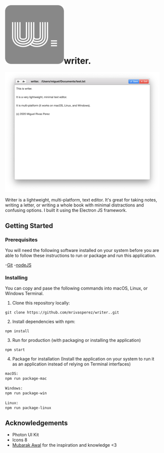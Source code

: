 # ![logo](assets/img/logo.png)writer.

![A screenshot](assets/img/screenshot.png)

Writer is a lightweight, multi-platform, text editor. It's great for taking notes, writing a letter, or writing a whole book with minimal distractions and confusing options. I built it using the Electron JS framework.

## Getting Started

### Prerequisites

You will need the following software installed on your system before you are able to follow these instructions to run or package and run this application.

-[Git](https://git-scm.com/) -[nodeJS](https://nodejs.org/)

### Installing

You can copy and pase the following commands into macOS, Linux, or Windows Terminal.

1. Clone this repository locally:

```
git clone https://github.com/mrivasperez/writer..git
```

2. Install dependencies with npm:

```
npm install
```

3. Run for production (with packaging or installing the application)

```
npm start
```

4. Package for installation (Install the application on your system to run it as an application instead of relying on Terminal interfaces)

```
macOS:
npm run package-mac

Windows:
npm run package-win

Linux:
npm run package-linux
```

## Acknowledgements

- Photon UI Kit
- Icons 8
- [Mubarak Awal](https://awal.dev/) for the inspiration and knowledge <3
